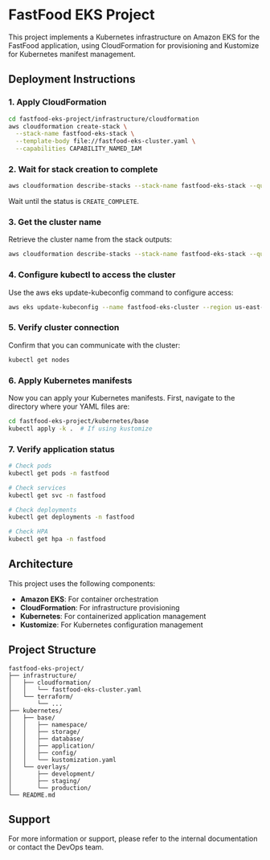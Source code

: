 # FastFood EKS Project

This project implements a Kubernetes infrastructure on Amazon EKS for the FastFood application, using CloudFormation for provisioning and Kustomize for Kubernetes manifest management.

## Deployment Instructions

### 1. Apply CloudFormation

```bash
cd fastfood-eks-project/infrastructure/cloudformation
aws cloudformation create-stack \
  --stack-name fastfood-eks-stack \
  --template-body file://fastfood-eks-cluster.yaml \
  --capabilities CAPABILITY_NAMED_IAM
```

### 2. Wait for stack creation to complete

```bash
aws cloudformation describe-stacks --stack-name fastfood-eks-stack --query "Stacks[0].StackStatus"
```

Wait until the status is `CREATE_COMPLETE`.

### 3. Get the cluster name

Retrieve the cluster name from the stack outputs:

```bash
aws cloudformation describe-stacks --stack-name fastfood-eks-stack --query "Stacks[0].Outputs[?OutputKey=='ClusterName'].OutputValue" --output text
```

### 4. Configure kubectl to access the cluster

Use the aws eks update-kubeconfig command to configure access:

```bash
aws eks update-kubeconfig --name fastfood-eks-cluster --region us-east-1
```

### 5. Verify cluster connection

Confirm that you can communicate with the cluster:

```bash
kubectl get nodes
```

### 6. Apply Kubernetes manifests

Now you can apply your Kubernetes manifests. First, navigate to the directory where your YAML files are:

```bash
cd fastfood-eks-project/kubernetes/base
kubectl apply -k .  # If using kustomize
```

### 7. Verify application status

```bash
# Check pods
kubectl get pods -n fastfood

# Check services
kubectl get svc -n fastfood

# Check deployments
kubectl get deployments -n fastfood

# Check HPA
kubectl get hpa -n fastfood
```

## Architecture

This project uses the following components:

- **Amazon EKS**: For container orchestration
- **CloudFormation**: For infrastructure provisioning
- **Kubernetes**: For containerized application management
- **Kustomize**: For Kubernetes configuration management

## Project Structure

```
fastfood-eks-project/
├── infrastructure/
│   ├── cloudformation/
│   │   └── fastfood-eks-cluster.yaml
│   └── terraform/
│       └── ...
├── kubernetes/
│   ├── base/
│   │   ├── namespace/
│   │   ├── storage/
│   │   ├── database/
│   │   ├── application/
│   │   ├── config/
│   │   └── kustomization.yaml
│   └── overlays/
│       ├── development/
│       ├── staging/
│       └── production/
└── README.md
```

## Support

For more information or support, please refer to the internal documentation or contact the DevOps team.
